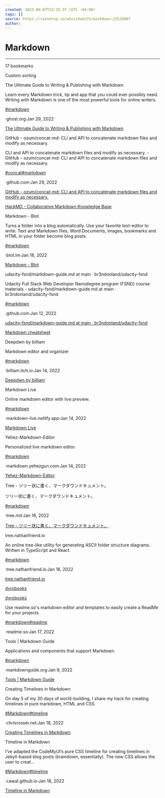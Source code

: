```yaml
---
created: 2022-08-07T23:25:37 (UTC -04:00)
tags: []
source: https://raindrop.io/whoisdsmith/markdown-22524987
author: 
---
```


# Markdown

---
17 bookmarks

Custom sorting

The Ultimate Guide to Writing & Publishing with Markdown

Learn every Markdown trick, tip and app that you could ever possibly need. Writing with Markdown is one of the most powerful tools for online writers.

[#markdown](https://raindrop.io/whoisdsmith/markdown-22524987/search/sort=-sort&perpage=30&page=0&search=%23markdown)

·ghost.org·Jan 29, 2022

[The Ultimate Guide to Writing & Publishing with Markdown](https://ghost.org/changelog/markdown/)

GitHub - ozum/concat-md: CLI and API to concatenate markdown files and modify as necessary.

CLI and API to concatenate markdown files and modify as necessary. - GitHub - ozum/concat-md: CLI and API to concatenate markdown files and modify as necessary.

[#concat](https://raindrop.io/whoisdsmith/markdown-22524987/search/sort=-sort&perpage=30&page=0&search=%23concat)[#markdown](https://raindrop.io/whoisdsmith/markdown-22524987/search/sort=-sort&perpage=30&page=0&search=%23markdown)

·github.com·Jan 29, 2022

[GitHub - ozum/concat-md: CLI and API to concatenate markdown files and modify as necessary.](https://github.com/ozum/concat-md)

[HackMD - Collaborative Markdown Knowledge Base](https://hackmd.io/)

Markdown - Blot

Turns a folder into a blog automatically. Use your favorite text-editor to write. Text and Markdown files, Word Documents, images, bookmarks and HTML in your folder become blog posts.

[#markdown](https://raindrop.io/whoisdsmith/markdown-22524987/search/sort=-sort&perpage=30&page=0&search=%23markdown)

·blot.im·Jan 18, 2022

[Markdown - Blot](https://blot.im/how/format/markdown)

udacity-fsnd/markdown-guide.md at main · br3ndonland/udacity-fsnd

Udacity Full Stack Web Developer Nanodegree program (FSND) course materials - udacity-fsnd/markdown-guide.md at main · br3ndonland/udacity-fsnd

[#markdown](https://raindrop.io/whoisdsmith/markdown-22524987/search/sort=-sort&perpage=30&page=0&search=%23markdown)

·github.com·Jan 12, 2022

[udacity-fsnd/markdown-guide.md at main · br3ndonland/udacity-fsnd](https://github.com/br3ndonland/udacity-fsnd/blob/main/info/markdown-guide.md)

[Markdown cheatsheet](https://devhints.io/markdown)

Deepdwn by billiam

Markdown editor and organizer

[#markdown](https://raindrop.io/whoisdsmith/markdown-22524987/search/sort=-sort&perpage=30&page=0&search=%23markdown)

·billiam.itch.io·Jan 14, 2022

[Deepdwn by billiam](https://billiam.itch.io/deepdwn?ref=producthunt)

Markdown Live

Online markdown editor with live preview.

[#markdown](https://raindrop.io/whoisdsmith/markdown-22524987/search/sort=-sort&perpage=30&page=0&search=%23markdown)

·markdown-live.netlify.app·Jan 14, 2022

[Markdown Live](https://markdown-live.netlify.app/?ref=producthunt)

Yehez-Markdown-Editor

Personalized live markdown editor.

[#markdown](https://raindrop.io/whoisdsmith/markdown-22524987/search/sort=-sort&perpage=30&page=0&search=%23markdown)

·markdown.yehezgun.com·Jan 14, 2022

[Yehez-Markdown-Editor](https://markdown.yehezgun.com/?ref=producthunt)

Tree - ツリー状に書く、マークダウンドキュメント。

ツリー状に書く、マークダウンドキュメント。

[#markdown](https://raindrop.io/whoisdsmith/markdown-22524987/search/sort=-sort&perpage=30&page=0&search=%23markdown)

·tree.md·Jan 16, 2022

[Tree - ツリー状に書く、マークダウンドキュメント。](https://tree.md/)

tree.nathanfriend.io

An online tree-like utility for generating ASCII folder structure diagrams. Written in TypeScript and React.

[#markdown](https://raindrop.io/whoisdsmith/markdown-22524987/search/sort=-sort&perpage=30&page=0&search=%23markdown)

·tree.nathanfriend.io·Jan 16, 2022

[tree.nathanfriend.io](https://tree.nathanfriend.io/?s=(%27options!(%27fancy0~fullPath0~trailingSlash!false~rootDot0)~2(%272%27_Father-_Musician-*_Automation._3**_Content%20Explorer._%27)~version!%271%27)*%20%20-._%2030!true2source!3%5Cn*%01320-*)

[dyrobooks](https://dyrobooks.com/blog/2018/04/03/using-markdown/)

[dyrobooks](https://dyrobooks.com/blog/2018/02/10/a-markdown-cheatsheet/)

Use readme.so's markdown editor and templates to easily create a ReadMe for your projects

[#markdown](https://raindrop.io/whoisdsmith/markdown-22524987/search/sort=-sort&perpage=30&page=0&search=%23markdown)[#readme](https://raindrop.io/whoisdsmith/markdown-22524987/search/sort=-sort&perpage=30&page=0&search=%23readme)

·readme.so·Jan 17, 2022

[](https://readme.so/)

Tools | Markdown Guide

Applications and components that support Markdown.

[#markdown](https://raindrop.io/whoisdsmith/markdown-22524987/search/sort=-sort&perpage=30&page=0&search=%23markdown)

·markdownguide.org·Jan 9, 2022

[Tools | Markdown Guide](https://www.markdownguide.org/tools/)

Creating Timelines in Markdown

On day 5 of my 30 days of world-building, I share my hack for creating timelines in pure markdown, HTML and CSS.

[#Markdown](https://raindrop.io/whoisdsmith/markdown-22524987/search/sort=-sort&perpage=30&page=0&search=%23Markdown)[#timeline](https://raindrop.io/whoisdsmith/markdown-22524987/search/sort=-sort&perpage=30&page=0&search=%23timeline)

·chrisrosser.net·Jan 18, 2022

[Creating Timelines in Markdown](https://chrisrosser.net/posts/2020/06/05/wwb-5-creating-timelines-in-markdown/)

Timeline in Markdown

I’ve adapted the CodeMyUI’s pure CSS timeline for creating timelines in Jekyll-based blog posts (kramdown, essentially). The new CSS allows the user to creat...

[#Markdown](https://raindrop.io/whoisdsmith/markdown-22524987/search/sort=-sort&perpage=30&page=0&search=%23Markdown)[#timeline](https://raindrop.io/whoisdsmith/markdown-22524987/search/sort=-sort&perpage=30&page=0&search=%23timeline)

·cawal.github.io·Jan 18, 2022

[Timeline in Markdown](https://cawal.github.io/markdown/2017/10/13/timeline_in_markdown.html)
